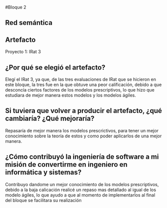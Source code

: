 #Bloque 2
## Red semántica
## Artefacto
Proyecto 1: IRat 3

## ¿Por qué se elegió el artefacto?

Elegí el IRat 3, ya que, de las tres evaluaciones de IRat que se hicieron en este bloque, la tres fue en la que obtuve una peor calificación, debido a que desconcía ciertos factores de los modelos prescriptivos, lo que hizo que estudiara de mejor manera estos modelos y los modelos ágiles.

## Si tuviera que volver a producir el artefacto, ¿qué cambiaría? ¿Qué mejoraría?

Repasaría de mejor manera los modelos prescrictivos, para tener un mejor conocimiento sobre la teoría de estos y como poder aplicarlos de una mejor manera.

## ¿Cómo contribuyó la ingeniería de software a mi misión de convertirme en ingeniero en informática y sistemas?

Contribuyo dandome un mejor conocimiento de los modelos prescriptivos, debido a la baja calicación realicé un repaso mas detallado al igual de los modelo ágiles, lo que ayudo a que al momento de implementarlos al final del bloque se facilitara su realización



